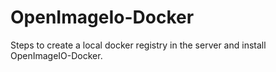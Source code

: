 # OpenImageIo-Docker

Steps to create a local docker registry in the server and install OpenImageIO-Docker. 
